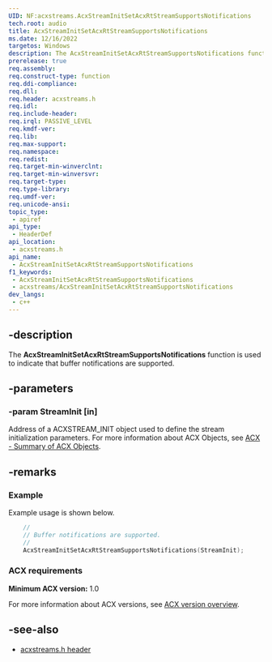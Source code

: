 ```yaml
---
UID: NF:acxstreams.AcxStreamInitSetAcxRtStreamSupportsNotifications
tech.root: audio
title: AcxStreamInitSetAcxRtStreamSupportsNotifications
ms.date: 12/16/2022
targetos: Windows
description: The AcxStreamInitSetAcxRtStreamSupportsNotifications function is used to indicate that buffer notifications are supported.
prerelease: true
req.assembly: 
req.construct-type: function
req.ddi-compliance: 
req.dll: 
req.header: acxstreams.h
req.idl: 
req.include-header: 
req.irql: PASSIVE_LEVEL
req.kmdf-ver: 
req.lib: 
req.max-support: 
req.namespace: 
req.redist: 
req.target-min-winverclnt: 
req.target-min-winversvr: 
req.target-type: 
req.type-library: 
req.umdf-ver: 
req.unicode-ansi: 
topic_type:
 - apiref
api_type:
 - HeaderDef 
api_location:
 - acxstreams.h
api_name:
 - AcxStreamInitSetAcxRtStreamSupportsNotifications
f1_keywords:
 - AcxStreamInitSetAcxRtStreamSupportsNotifications
 - acxstreams/AcxStreamInitSetAcxRtStreamSupportsNotifications
dev_langs:
 - c++
---
```


## -description

The **AcxStreamInitSetAcxRtStreamSupportsNotifications** function is used to indicate that buffer notifications are supported.

## -parameters

### -param StreamInit [in]

Address of a ACXSTREAM_INIT object used to define the stream initialization parameters. For more information about ACX Objects, see [ACX - Summary of ACX Objects](/windows-hardware/drivers/audio/acx-summary-of-objects).

## -remarks

### Example

Example usage is shown below.

```cpp
    //
    // Buffer notifications are supported.
    //
    AcxStreamInitSetAcxRtStreamSupportsNotifications(StreamInit);
```

### ACX requirements

**Minimum ACX version:** 1.0

For more information about ACX versions, see [ACX version overview](/windows-hardware/drivers/audio/acx-version-overview).

## -see-also

- [acxstreams.h header](index.md)
